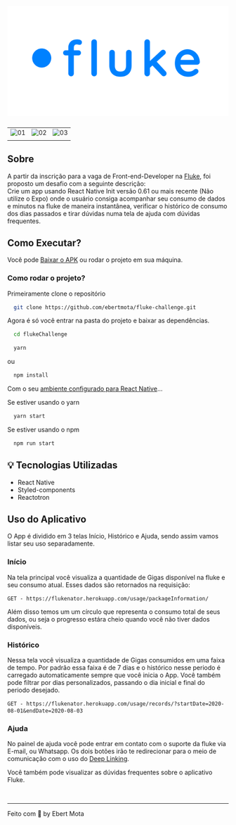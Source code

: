<h1 align="center">
  <img src="src/assets/logo.png" />
</h1>


|                             |                             |                                 |
| :-------------------------- | :-------------------------: | :-----------------------------: |
| ![01](https://user-images.githubusercontent.com/48302018/93027336-72767000-f5e2-11ea-8255-700b05bdaa3f.png) | ![02](https://user-images.githubusercontent.com/48302018/93027306-64c0ea80-f5e2-11ea-89fd-ce0031456d8d.png) | ![03](https://user-images.githubusercontent.com/48302018/93027343-7b674180-f5e2-11ea-8c05-2d945a61c32a.png) |
|                             |                             |                                 |


## Sobre
A partir da inscrição para a vaga de Front-end-Developer na <a href="https://flu.ke/">Fluke</a>, foi proposto um desafio com a seguinte descrição:
<br>
Crie um app usando React Native Init versão 0.61 ou mais recente (Não utilize o Expo) onde o usuário consiga acompanhar
seu consumo de dados e minutos na fluke de maneira instantânea, verificar o histórico de consumo dos dias passados e tirar
dúvidas numa tela de ajuda com dúvidas frequentes.


## Como Executar?

Você pode [Baixar o APK](https://github.com/ebertmota/fluke-challenge/releases) ou rodar o projeto em sua máquina.

<h3>Como rodar o projeto?</h3>
Primeiramente clone o repositório

```sh
  git clone https://github.com/ebertmota/fluke-challenge.git
```
Agora é só você entrar na pasta do projeto e baixar as dependências.
 
```sh
  cd flukeChallenge
```


```sh
  yarn 
 ```
 
 ou

```sh
  npm install
```


 
Com o seu [ambiente configurado para React Native](https://react-native.rocketseat.dev/)...

Se estiver usando o yarn

```sh
  yarn start
```
Se estiver usando o npm

```sh
  npm run start
```

## :bulb: Tecnologias Utilizadas
 
 * React Native
 * Styled-components
 * Reactotron


## Uso do Aplicativo

O App é dividido em 3 telas Início, Histórico e Ajuda, sendo assim vamos listar seu uso separadamente.

### Início
Na tela principal você visualiza a quantidade de Gigas disponível na fluke e seu consumo atual. Esses dados são retornados na requisição:

```
GET - https://flukenator.herokuapp.com/usage/packageInformation/
```

Além disso temos um um círculo que representa o consumo total de seus dados, ou seja o progresso estára cheio quando você não tiver dados disponíveis.


### Histórico
Nessa tela você visualiza a quantidade de Gigas consumidos em uma faixa de tempo. Por padrão essa faixa é de 7 dias e o histórico nesse periodo é carregado automaticamente sempre que você inicia o App.
Você também pode filtrar por dias personalizados, passando o dia inicial e final do periodo desejado.

```
GET - https://flukenator.herokuapp.com/usage/records/?startDate=2020-08-01&endDate=2020-08-03
```

### Ajuda
No painel de ajuda você pode entrar em contato com o suporte da fluke via E-mail, ou Whatsapp. Os dois botões irão te redirecionar para o meio de comunicação com o uso do <a href="https://en.wikipedia.org/wiki/Deep_linking">Deep Linking</a>.

Você também pode visualizar as dúvidas frequentes sobre o aplicativo Fluke.


<br/>


---
Feito com :blue_heart: by Ebert Mota
